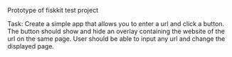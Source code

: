 Prototype of fiskkit test project

Task: Create a simple app that allows you to enter a url and click a button. 
The button should show and hide an overlay containing the website of the url on the same page.
User should be able to input any url and change the displayed page.
